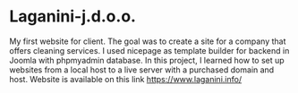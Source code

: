 # Laganini-j.d.o.o.
My first website for client. The goal was to create a site for a company that offers cleaning services. I used nicepage as template builder for backend in Joomla with phpmyadmin database. In this project, I learned how to set up websites from a local host to a live server with a purchased domain and host. Website is available on this link https://www.laganini.info/
